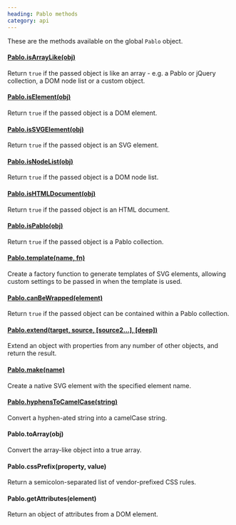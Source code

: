 ```yaml
--- 
heading: Pablo methods
category: api
---
```


These are the methods available on the global `Pablo` object.

#### [Pablo.isArrayLike(obj)](/api/isArrayLike/)

Return `true` if the passed object is like an array - e.g. a Pablo or jQuery 
collection, a DOM node list or a custom object.

#### [Pablo.isElement(obj)](/api/isElement/)

Return `true` if the passed object is a DOM element.

#### [Pablo.isSVGElement(obj)](/api/isSVGElement/)

Return `true` if the passed object is an SVG element.

#### [Pablo.isNodeList(obj)](/api/isNodeList/)

Return `true` if the passed object is a DOM node list.

#### [Pablo.isHTMLDocument(obj)](/api/isHTMLDocument/)

Return `true` if the passed object is an HTML document.

#### [Pablo.isPablo(obj)](/api/isPablo/)

Return `true` if the passed object is a Pablo collection.

#### [Pablo.template(name, fn)](/api/template/)

Create a factory function to generate templates of SVG elements, allowing custom settings to be passed in when the template is used.

#### [Pablo.canBeWrapped(element)](/api/canBeWrapped/)

Return `true` if the passed object can be contained within a Pablo 
collection.

#### [Pablo.extend(target, source, [source2...], [deep])](/api/extend/)

Extend an object with properties from any number of other objects, and return the result.

#### [Pablo.make(name)](/api/make/)

Create a native SVG element with the specified element name.

#### [Pablo.hyphensToCamelCase(string)](/api/hyphensToCamelCase/)

Convert a hyphen-ated string into a camelCase string.



<!-- TODO: add sub-pages -->

#### Pablo.toArray(obj)

Convert the array-like object into a true array.

#### Pablo.cssPrefix(property, value)

Return a semicolon-separated list of vendor-prefixed CSS rules.

#### Pablo.getAttributes(element)

Return an object of attributes from a DOM element.
